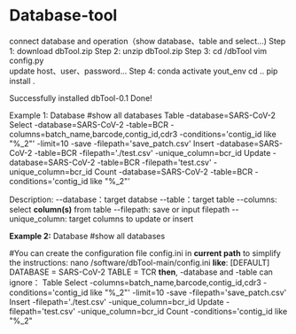 # Database-tool
connect database and operation（show database、table and select...)
Step 1:
download dbTool.zip
Step 2:
unzip dbTool.zip
Step 3:
cd /dbTool
vim config.py  
update host、user、password...
Step 4:
conda activate yout_env
cd ..
pip install .

Successfully installed dbTool-0.1
Done!

Example 1:
Database  #show all databases
Table -database=SARS-CoV-2
Select -database=SARS-CoV-2 -table=BCR -columns=batch_name,barcode,contig_id,cdr3 -conditions='contig_id like "%_2"' -limit=10 -save -filepath='save_patch.csv'
Insert -database=SARS-CoV-2 -table=BCR -filepath='./test.csv' -unique_column=bcr_id
Update -database=SARS-CoV-2 -table=BCR -filepath='test.csv' -unique_column=bcr_id
Count -database=SARS-CoV-2 -table=BCR -conditions='contig_id like "%_2"'

Description:
--database：target databse
--table：target table
--columns: select **column(s)** from table
--filepath: save or input filepath
--unique_column: target columns to update or insert

**Example 2:**
Database
#show all databases

#You can create the configuration file config.ini in **current path** to simplify the instructions:
nano /software/dbTool-main/config.ini
**like**:
      [DEFAULT]
      DATABASE = SARS-CoV-2
      TABLE = TCR
**then**, -database and -table can ignore：
Table
Select -columns=batch_name,barcode,contig_id,cdr3 -conditions='contig_id like "%_2"' -limit=10 -save -filepath='save_patch.csv'
Insert -filepath='./test.csv' -unique_column=bcr_id
Update -filepath='test.csv' -unique_column=bcr_id
Count -conditions='contig_id like "%_2"


